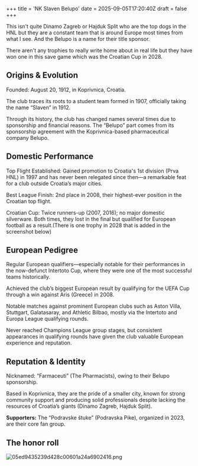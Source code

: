 +++
title = 'NK Slaven Belupo'
date = 2025-09-05T17:20:40Z
draft = false
+++

This isn't quite Dinamo Zagreb or Hajduk Split who are the top dogs in the HNL but they are a constant team that is around Europe most times from what I see. And the Belupo is a name for their title sponsor.

There aren't any trophies to really write home about in real life but they have won one in this save game which was the Croatian Cup in 2028.

## Origins & Evolution

Founded: August 20, 1912, in Koprivnica, Croatia.

The club traces its roots to a student team formed in 1907, officially taking the name “Slaven” in 1912.

Through its history, the club has changed names several times due to sponsorship and financial reasons. The “Belupo” part comes from its sponsorship agreement with the Koprivnica-based pharmaceutical company Belupo.

## Domestic Performance

Top Flight Established: Gained promotion to Croatia's 1st division (Prva HNL) in 1997 and has never been relegated since then—a remarkable feat for a club outside Croatia’s major cities.

Best League Finish: 2nd place in 2008, their highest-ever position in the Croatian top flight.

Croatian Cup: Twice runners-up (2007, 2016); no major domestic silverware. Both times, they lost in the final but qualified for European football as a result.(There is one trophy in 2028 that is added in the screenshot below)

## European Pedigree

Regular European qualifiers—especially notable for their performances in the now-defunct Intertoto Cup, where they were one of the most successful teams historically.

Achieved the club’s biggest European result by qualifying for the UEFA Cup through a win against Aris (Greece) in 2008.

Notable matches against prominent European clubs such as Aston Villa, Stuttgart, Galatasaray, and Athletic Bilbao, mostly via the Intertoto and Europa League qualifying rounds.

Never reached Champions League group stages, but consistent appearances in qualifying rounds have given the club valuable European experience and reputation.

## Reputation & Identity

Nicknamed: “Farmaceuti” (The Pharmacists), owing to their Belupo sponsorship.

Based in Koprivnica, they are the pride of a smaller city, known for strong community support and producing solid professionals despite lacking the resources of Croatia’s giants (Dinamo Zagreb, Hajduk Split).

**Supporters:** The “Podravske štuke” (Podravska Pike), organized in 2023, are their core fan group.

## The honor roll

![05ed9435239d428c00601a24a6902416.png](/india-2-manchester/images/05ed9435239d428c00601a24a6902416.png)